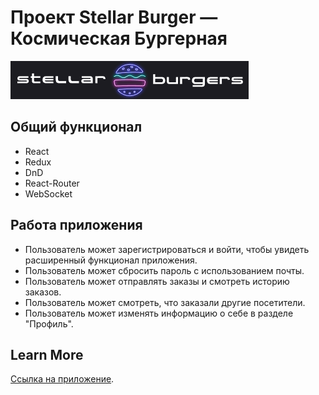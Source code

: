 # Проект Stellar Burger — Космическая Бургерная

![Logo Burger](./src/images/burgers.png)

## Общий функционал

- React
- Redux
- DnD
- React-Router
- WebSocket

## Работа приложения

- Пользователь может зарегистрироваться и войти, чтобы увидеть расширенный функционал приложения.
- Пользователь может сбросить пароль с использованием почты.
- Пользователь может отправлять заказы и смотреть историю заказов.
- Пользователь может смотреть, что заказали другие посетители.
- Пользователь может изменять информацию о себе в разделе "Профиль".

## Learn More

[Ссылка на приложение](https://anastasiian3.github.io/react-burger/).
